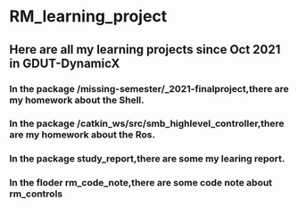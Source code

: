 # RM_learning_project

## **Here are all my learning projects since Oct 2021 in GDUT-DynamicX**

### In the package /missing-semester/_2021-finalproject,there are my homework about the Shell.

### In the package /catkin_ws/src/smb_highlevel_controller,there are my homework about the Ros.

### In the package study_report,there are some my learing report.

### In the floder rm_code_note,there are some code note about rm_controls
